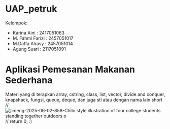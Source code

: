 # UAP_petruk
Kelompok:
- Karina Aini       : 2417051063
- M. Fahmi Farizi   : 2457051017
- M.Daffa Alrasy    : 2457051014
- Agung Suari       : 2117051091
# Aplikasi Pemesanan Makanan Sederhana
Materi yang di terapkan array, cstring, class, list, vector, divide and conquer, knapshack, fungsi, queue, deque, dan juga stl atau dengan nama lain short
//
![jimeng-2025-06-02-858-Chibi style illustration of four college students standing together outdoors o](https://github.com/user-attachments/assets/134b6a31-0d46-4ce8-b1e7-5b4f50f05add)
//
return 0; :)
